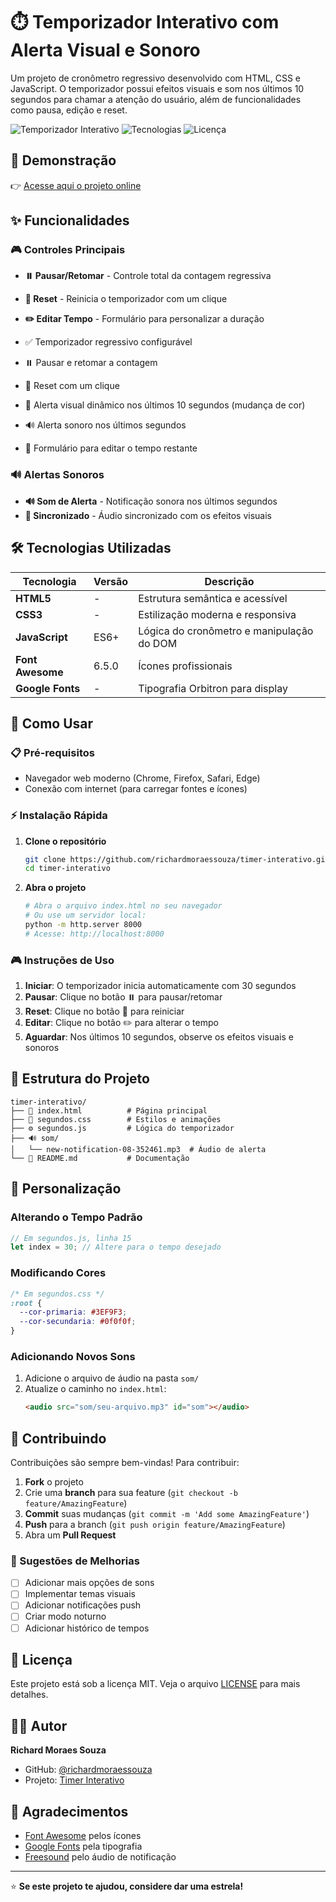 # ⏱️ Temporizador Interativo com Alerta Visual e Sonoro

Um projeto de cronômetro regressivo desenvolvido com HTML, CSS e JavaScript. O temporizador possui efeitos visuais e som nos últimos 10 segundos para chamar a atenção do usuário, além de funcionalidades como pausa, edição e reset.

![Temporizador Interativo](https://img.shields.io/badge/Status-Concluído-brightgreen)
![Tecnologias](https://img.shields.io/badge/HTML5-CSS3-JavaScript-orange)
![Licença](https://img.shields.io/badge/Licença-MIT-blue)

## 📸 Demonstração

👉 [Acesse aqui o projeto online](https://timer-interativo.netlify.app/)

## ✨ Funcionalidades

### 🎮 Controles Principais
- **⏸️ Pausar/Retomar** - Controle total da contagem regressiva
- **🔄 Reset** - Reinicia o temporizador com um clique
- **✏️ Editar Tempo** - Formulário para personalizar a duração

- ✅ Temporizador regressivo configurável
- ⏸️ Pausar e retomar a contagem
- 🔁 Reset com um clique
- 🎨 Alerta visual dinâmico nos últimos 10 segundos (mudança de cor)
- 🔊 Alerta sonoro nos últimos segundos
- 📝 Formulário para editar o tempo restante

### 🔊 Alertas Sonoros
- **🔊 Som de Alerta** - Notificação sonora nos últimos segundos
- **🎵 Sincronizado** - Áudio sincronizado com os efeitos visuais

## 🛠️ Tecnologias Utilizadas

| Tecnologia | Versão | Descrição |
|------------|--------|-----------|
| **HTML5** | - | Estrutura semântica e acessível |
| **CSS3** | - | Estilização moderna e responsiva |
| **JavaScript** | ES6+ | Lógica do cronômetro e manipulação do DOM |
| **Font Awesome** | 6.5.0 | Ícones profissionais |
| **Google Fonts** | - | Tipografia Orbitron para display |

## 🚀 Como Usar

### 📋 Pré-requisitos
- Navegador web moderno (Chrome, Firefox, Safari, Edge)
- Conexão com internet (para carregar fontes e ícones)

### ⚡ Instalação Rápida

1. **Clone o repositório**
   ```bash
   git clone https://github.com/richardmoraessouza/timer-interativo.git
   cd timer-interativo
   ```

2. **Abra o projeto**
   ```bash
   # Abra o arquivo index.html no seu navegador
   # Ou use um servidor local:
   python -m http.server 8000
   # Acesse: http://localhost:8000
   ```

### 🎮 Instruções de Uso

1. **Iniciar**: O temporizador inicia automaticamente com 30 segundos
2. **Pausar**: Clique no botão ⏸️ para pausar/retomar
3. **Reset**: Clique no botão 🔄 para reiniciar
4. **Editar**: Clique no botão ✏️ para alterar o tempo
5. **Aguardar**: Nos últimos 10 segundos, observe os efeitos visuais e sonoros

## 📁 Estrutura do Projeto

```
timer-interativo/
├── 📄 index.html          # Página principal
├── 🎨 segundos.css        # Estilos e animações
├── ⚙️ segundos.js         # Lógica do temporizador
├── 🔊 som/
│   └── new-notification-08-352461.mp3  # Áudio de alerta
└── 📖 README.md           # Documentação
```

## 🔧 Personalização

### Alterando o Tempo Padrão
```javascript
// Em segundos.js, linha 15
let index = 30; // Altere para o tempo desejado
```

### Modificando Cores
```css
/* Em segundos.css */
:root {
  --cor-primaria: #3EF9F3;
  --cor-secundaria: #0f0f0f;
}
```

### Adicionando Novos Sons
1. Adicione o arquivo de áudio na pasta `som/`
2. Atualize o caminho no `index.html`:
   ```html
   <audio src="som/seu-arquivo.mp3" id="som"></audio>
   ```

## 🤝 Contribuindo

Contribuições são sempre bem-vindas! Para contribuir:

1. **Fork** o projeto
2. Crie uma **branch** para sua feature (`git checkout -b feature/AmazingFeature`)
3. **Commit** suas mudanças (`git commit -m 'Add some AmazingFeature'`)
4. **Push** para a branch (`git push origin feature/AmazingFeature`)
5. Abra um **Pull Request**

### 📝 Sugestões de Melhorias
- [ ] Adicionar mais opções de sons
- [ ] Implementar temas visuais
- [ ] Adicionar notificações push
- [ ] Criar modo noturno
- [ ] Adicionar histórico de tempos

## 📄 Licença

Este projeto está sob a licença MIT. Veja o arquivo [LICENSE](LICENSE) para mais detalhes.

## 👨‍💻 Autor

**Richard Moraes Souza**
- GitHub: [@richardmoraessouza](https://github.com/richardmoraessouza)
- Projeto: [Timer Interativo](https://richardmoraessouza.github.io/timer-interativo/)

## 🙏 Agradecimentos

- [Font Awesome](https://fontawesome.com/) pelos ícones
- [Google Fonts](https://fonts.google.com/) pela tipografia
- [Freesound](https://freesound.org/) pelo áudio de notificação

---

⭐ **Se este projeto te ajudou, considere dar uma estrela!**
